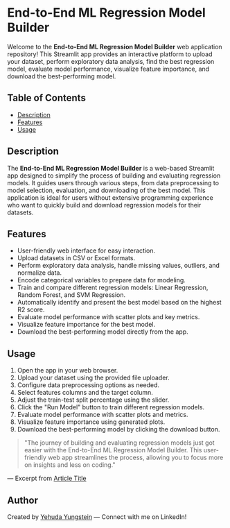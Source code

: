# End-to-End ML Regression Model Builder

Welcome to the **End-to-End ML Regression Model Builder** web application repository! This Streamlit app provides an interactive platform to upload your dataset, perform exploratory data analysis, find the best regression model, evaluate model performance, visualize feature importance, and download the best-performing model.

## Table of Contents

- [Description](#description)
- [Features](#features)
- [Usage](#usage)

## Description

The **End-to-End ML Regression Model Builder** is a web-based Streamlit app designed to simplify the process of building and evaluating regression models. It guides users through various steps, from data preprocessing to model selection, evaluation, and downloading of the best model. This application is ideal for users without extensive programming experience who want to quickly build and download regression models for their datasets.

## Features

- User-friendly web interface for easy interaction.
- Upload datasets in CSV or Excel formats.
- Perform exploratory data analysis, handle missing values, outliers, and normalize data.
- Encode categorical variables to prepare data for modeling.
- Train and compare different regression models: Linear Regression, Random Forest, and SVM Regression.
- Automatically identify and present the best model based on the highest R2 score.
- Evaluate model performance with scatter plots and key metrics.
- Visualize feature importance for the best model.
- Download the best-performing model directly from the app.

## Usage

1. Open the app in your web browser.
2. Upload your dataset using the provided file uploader.
3. Configure data preprocessing options as needed.
4. Select features columns and the target column.
5. Adjust the train-test split percentage using the slider.
6. Click the "Run Model" button to train different regression models.
7. Evaluate model performance with scatter plots and metrics.
8. Visualize feature importance using generated plots.
9. Download the best-performing model by clicking the download button.

> "The journey of building and evaluating regression models just got easier with the End-to-End ML Regression Model Builder. This user-friendly web app streamlines the process, allowing you to focus more on insights and less on coding."

— Excerpt from [Article Title](https://www.example.com/article-link)

## Author

Created by [Yehuda Yungstein](https://www.linkedin.com/in/yehuda-yungstein/) — Connect with me on LinkedIn!


